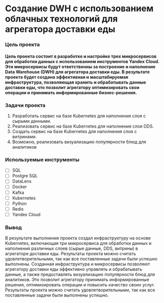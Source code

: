 # Создание DWH с использованием облачных технологий для агрегатора доставки еды

### Цель проекта

#### Цель проекта состоит в разработке и настройке трех микросервисов для обработки данных с использованием инструментов Yandex Cloud. Эти микросервисы будут ответственны за построение и наполнение Data Warehouse (DWH) для агрегатора доставки еды. В результате проекта будет создана эффективная и масштабируемая инфраструктура, позволяющая хранить и обрабатывать данные доставки еды, что позволит агрегатору оптимизировать свои операции и принимать информированные бизнес-решения.

### Задачи проекта

1. Разработать сервис на базе Kubernetes для наполнения слоя с сырыми данными.
2. Реализовать сервис на базе Kubernetes для наполнения слоя DDS.
3. Создать сервис на базе Kubernetes для наполнения слоя с витринами.
4. Возможно, реализовать визуализацию популярности блюд для аналитиков 

### Используемые инструменты

- [ ] SQL
- [ ] Postgre SQL
- [ ] DataLens
- [ ] Docker
- [ ] Kafka
- [ ] Kubernetes
- [ ] Python
- [ ] Redis
- [ ] Yandex Cloud

### Вывод

В результате выполнения проекта создал инфраструктуру на основе Kubernetes, включающая три микросервиса для обработки данных и наполнения различных слоев (сырые данные, DDS, витрины) в агрегаторе доставки еды. Результаты проекта можно считать удовлетворительными, так как все поставленные задачи были успешно выполнены. Созданная инфраструктура и микросервисы позволяют агрегатору доставки еды эффективно управлять и обрабатывать данные, а также предоставлять визуализацию популярности блюд для аналитиков. Это позволит агрегатору принимать информированные решения, оптимизировать операции и повысить качество своих услуг. Результаты проекта можно считать удовлетворительными, так как все поставленные задачи были выполнены успешно.
